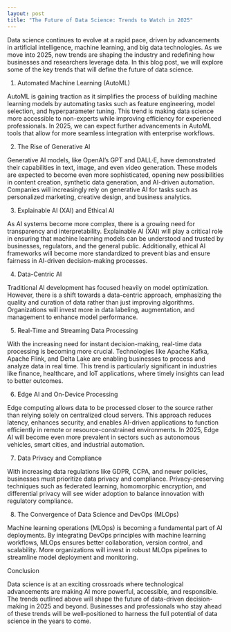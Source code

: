 ```yaml
---
layout: post
title: "The Future of Data Science: Trends to Watch in 2025"
---
```


Data science continues to evolve at a rapid pace, driven by advancements in artificial intelligence, machine learning, and big data technologies. As we move into 2025, new trends are shaping the industry and redefining how businesses and researchers leverage data. In this blog post, we will explore some of the key trends that will define the future of data science.

1. Automated Machine Learning (AutoML)

AutoML is gaining traction as it simplifies the process of building machine learning models by automating tasks such as feature engineering, model selection, and hyperparameter tuning. This trend is making data science more accessible to non-experts while improving efficiency for experienced professionals. In 2025, we can expect further advancements in AutoML tools that allow for more seamless integration with enterprise workflows.

2. The Rise of Generative AI

Generative AI models, like OpenAI’s GPT and DALL·E, have demonstrated their capabilities in text, image, and even video generation. These models are expected to become even more sophisticated, opening new possibilities in content creation, synthetic data generation, and AI-driven automation. Companies will increasingly rely on generative AI for tasks such as personalized marketing, creative design, and business analytics.

3. Explainable AI (XAI) and Ethical AI

As AI systems become more complex, there is a growing need for transparency and interpretability. Explainable AI (XAI) will play a critical role in ensuring that machine learning models can be understood and trusted by businesses, regulators, and the general public. Additionally, ethical AI frameworks will become more standardized to prevent bias and ensure fairness in AI-driven decision-making processes.

4. Data-Centric AI

Traditional AI development has focused heavily on model optimization. However, there is a shift towards a data-centric approach, emphasizing the quality and curation of data rather than just improving algorithms. Organizations will invest more in data labeling, augmentation, and management to enhance model performance.

5. Real-Time and Streaming Data Processing

With the increasing need for instant decision-making, real-time data processing is becoming more crucial. Technologies like Apache Kafka, Apache Flink, and Delta Lake are enabling businesses to process and analyze data in real time. This trend is particularly significant in industries like finance, healthcare, and IoT applications, where timely insights can lead to better outcomes.

6. Edge AI and On-Device Processing

Edge computing allows data to be processed closer to the source rather than relying solely on centralized cloud servers. This approach reduces latency, enhances security, and enables AI-driven applications to function efficiently in remote or resource-constrained environments. In 2025, Edge AI will become even more prevalent in sectors such as autonomous vehicles, smart cities, and industrial automation.

7. Data Privacy and Compliance

With increasing data regulations like GDPR, CCPA, and newer policies, businesses must prioritize data privacy and compliance. Privacy-preserving techniques such as federated learning, homomorphic encryption, and differential privacy will see wider adoption to balance innovation with regulatory compliance.

8. The Convergence of Data Science and DevOps (MLOps)

Machine learning operations (MLOps) is becoming a fundamental part of AI deployments. By integrating DevOps principles with machine learning workflows, MLOps ensures better collaboration, version control, and scalability. More organizations will invest in robust MLOps pipelines to streamline model deployment and monitoring.

Conclusion

Data science is at an exciting crossroads where technological advancements are making AI more powerful, accessible, and responsible. The trends outlined above will shape the future of data-driven decision-making in 2025 and beyond. Businesses and professionals who stay ahead of these trends will be well-positioned to harness the full potential of data science in the years to come.
